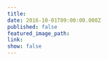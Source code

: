 ```yaml
---
title:
date: 2016-10-01T09:00:00.000Z
published: false
featured_image_path:
link:
show: false
---
```

